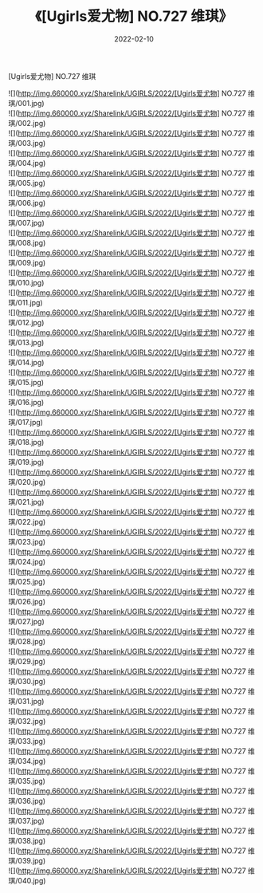 ﻿---
layout: post
title:  《[Ugirls爱尤物] NO.727 维琪》
date:   2022-02-10
img: http://img.660000.xyz/Sharelink/UGIRLS/2022/[Ugirls爱尤物] NO.727 维琪/000.jpg
categories: [美女, 清纯, 唯美]
---

[Ugirls爱尤物] NO.727 维琪

 ![](http://img.660000.xyz/Sharelink/UGIRLS/2022/[Ugirls爱尤物] NO.727 维琪/001.jpg) <br>![](http://img.660000.xyz/Sharelink/UGIRLS/2022/[Ugirls爱尤物] NO.727 维琪/002.jpg) <br>![](http://img.660000.xyz/Sharelink/UGIRLS/2022/[Ugirls爱尤物] NO.727 维琪/003.jpg) <br>![](http://img.660000.xyz/Sharelink/UGIRLS/2022/[Ugirls爱尤物] NO.727 维琪/004.jpg) <br>![](http://img.660000.xyz/Sharelink/UGIRLS/2022/[Ugirls爱尤物] NO.727 维琪/005.jpg) <br>![](http://img.660000.xyz/Sharelink/UGIRLS/2022/[Ugirls爱尤物] NO.727 维琪/006.jpg) <br>![](http://img.660000.xyz/Sharelink/UGIRLS/2022/[Ugirls爱尤物] NO.727 维琪/007.jpg) <br>![](http://img.660000.xyz/Sharelink/UGIRLS/2022/[Ugirls爱尤物] NO.727 维琪/008.jpg) <br>![](http://img.660000.xyz/Sharelink/UGIRLS/2022/[Ugirls爱尤物] NO.727 维琪/009.jpg) <br>![](http://img.660000.xyz/Sharelink/UGIRLS/2022/[Ugirls爱尤物] NO.727 维琪/010.jpg) <br>![](http://img.660000.xyz/Sharelink/UGIRLS/2022/[Ugirls爱尤物] NO.727 维琪/011.jpg) <br>![](http://img.660000.xyz/Sharelink/UGIRLS/2022/[Ugirls爱尤物] NO.727 维琪/012.jpg) <br>![](http://img.660000.xyz/Sharelink/UGIRLS/2022/[Ugirls爱尤物] NO.727 维琪/013.jpg) <br>![](http://img.660000.xyz/Sharelink/UGIRLS/2022/[Ugirls爱尤物] NO.727 维琪/014.jpg) <br>![](http://img.660000.xyz/Sharelink/UGIRLS/2022/[Ugirls爱尤物] NO.727 维琪/015.jpg) <br>![](http://img.660000.xyz/Sharelink/UGIRLS/2022/[Ugirls爱尤物] NO.727 维琪/016.jpg) <br>![](http://img.660000.xyz/Sharelink/UGIRLS/2022/[Ugirls爱尤物] NO.727 维琪/017.jpg) <br>![](http://img.660000.xyz/Sharelink/UGIRLS/2022/[Ugirls爱尤物] NO.727 维琪/018.jpg) <br>![](http://img.660000.xyz/Sharelink/UGIRLS/2022/[Ugirls爱尤物] NO.727 维琪/019.jpg) <br>![](http://img.660000.xyz/Sharelink/UGIRLS/2022/[Ugirls爱尤物] NO.727 维琪/020.jpg) <br>![](http://img.660000.xyz/Sharelink/UGIRLS/2022/[Ugirls爱尤物] NO.727 维琪/021.jpg) <br>![](http://img.660000.xyz/Sharelink/UGIRLS/2022/[Ugirls爱尤物] NO.727 维琪/022.jpg) <br>![](http://img.660000.xyz/Sharelink/UGIRLS/2022/[Ugirls爱尤物] NO.727 维琪/023.jpg) <br>![](http://img.660000.xyz/Sharelink/UGIRLS/2022/[Ugirls爱尤物] NO.727 维琪/024.jpg) <br>![](http://img.660000.xyz/Sharelink/UGIRLS/2022/[Ugirls爱尤物] NO.727 维琪/025.jpg) <br>![](http://img.660000.xyz/Sharelink/UGIRLS/2022/[Ugirls爱尤物] NO.727 维琪/026.jpg) <br>![](http://img.660000.xyz/Sharelink/UGIRLS/2022/[Ugirls爱尤物] NO.727 维琪/027.jpg) <br>![](http://img.660000.xyz/Sharelink/UGIRLS/2022/[Ugirls爱尤物] NO.727 维琪/028.jpg) <br>![](http://img.660000.xyz/Sharelink/UGIRLS/2022/[Ugirls爱尤物] NO.727 维琪/029.jpg) <br>![](http://img.660000.xyz/Sharelink/UGIRLS/2022/[Ugirls爱尤物] NO.727 维琪/030.jpg) <br>![](http://img.660000.xyz/Sharelink/UGIRLS/2022/[Ugirls爱尤物] NO.727 维琪/031.jpg) <br>![](http://img.660000.xyz/Sharelink/UGIRLS/2022/[Ugirls爱尤物] NO.727 维琪/032.jpg) <br>![](http://img.660000.xyz/Sharelink/UGIRLS/2022/[Ugirls爱尤物] NO.727 维琪/033.jpg) <br>![](http://img.660000.xyz/Sharelink/UGIRLS/2022/[Ugirls爱尤物] NO.727 维琪/034.jpg) <br>![](http://img.660000.xyz/Sharelink/UGIRLS/2022/[Ugirls爱尤物] NO.727 维琪/035.jpg) <br>![](http://img.660000.xyz/Sharelink/UGIRLS/2022/[Ugirls爱尤物] NO.727 维琪/036.jpg) <br>![](http://img.660000.xyz/Sharelink/UGIRLS/2022/[Ugirls爱尤物] NO.727 维琪/037.jpg) <br>![](http://img.660000.xyz/Sharelink/UGIRLS/2022/[Ugirls爱尤物] NO.727 维琪/038.jpg) <br>![](http://img.660000.xyz/Sharelink/UGIRLS/2022/[Ugirls爱尤物] NO.727 维琪/039.jpg) <br>![](http://img.660000.xyz/Sharelink/UGIRLS/2022/[Ugirls爱尤物] NO.727 维琪/040.jpg) <br>